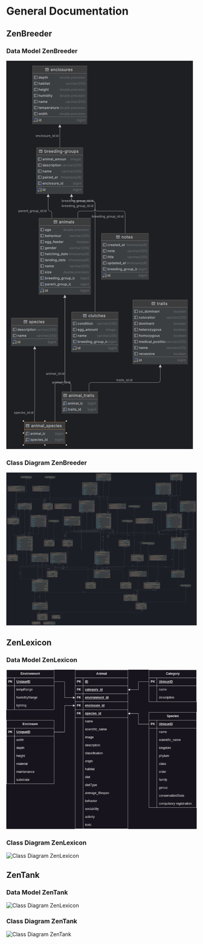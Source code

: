 # General Documentation

## ZenBreeder

### Data Model ZenBreeder

![Data Model Zenbreeder UML](zenbreeder_datamodel_uml.png)

### Class Diagram ZenBreeder

![Class Diagram ZenBreeder](zenbreeder_uml_cd.png)

## ZenLexicon

### Data Model ZenLexicon

![Data Model ZenLexicon UML](zen_lexicon.uml.png)

### Class Diagram ZenLexicon

![Class Diagram ZenLexicon]()

## ZenTank

### Data Model ZenTank

![Class Diagram ZenLexicon]()

### Class Diagram ZenTank

![Class Diagram ZenTank]()
